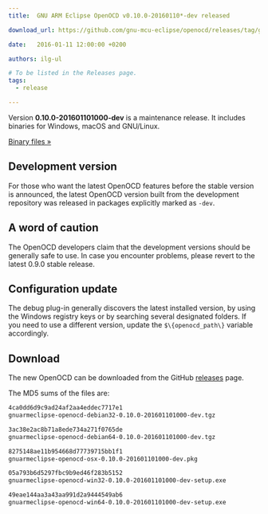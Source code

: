 ```yaml
---
title:  GNU ARM Eclipse OpenOCD v0.10.0-20160110*-dev released

download_url: https://github.com/gnu-mcu-eclipse/openocd/releases/tag/gae-0.10.0-20160110/

date:   2016-01-11 12:00:00 +0200

authors: ilg-ul

# To be listed in the Releases page.
tags:
  - release

---
```


Version **0.10.0-201601101000-dev** is a maintenance release. It includes binaries for Windows, macOS and GNU/Linux.

<!-- truncate -->

<p><a href={frontMatter.download_url}>Binary files »</a></p>

## Development version

For those who want the latest OpenOCD features before the stable version is announced, the latest OpenOCD version built from the development repository was released in packages explicitly marked as `-dev`.

## A word of caution

The OpenOCD developers claim that the development versions should be generally safe to use. In case you encounter problems, please revert to the latest 0.9.0 stable release.

## Configuration update

The debug plug-in generally discovers the latest installed version, by using the Windows registry keys or by searching several designated folders. If you need to use a different version, update the `$\{openocd_path\}` variable accordingly.

## Download

The new OpenOCD can be downloaded from the GitHub <a href={frontMatter.download_url}>releases</a> page.

The MD5 sums of the files are:

```txt
4ca0dd6d9c9ad24af2aa4eddec7717e1
gnuarmeclipse-openocd-debian32-0.10.0-201601101000-dev.tgz

3ac38e2ac8b71a8ede734a271f0765de
gnuarmeclipse-openocd-debian64-0.10.0-201601101000-dev.tgz

8275148ae11b954668d77739715bb1f1
gnuarmeclipse-openocd-osx-0.10.0-201601101000-dev.pkg

05a793b6d5297fbc9b9ed46f283b5152
gnuarmeclipse-openocd-win32-0.10.0-201601101000-dev-setup.exe

49eae144aa3a43aa991d2a9444549ab6
gnuarmeclipse-openocd-win64-0.10.0-201601101000-dev-setup.exe
```
